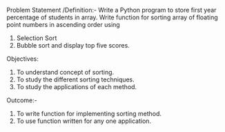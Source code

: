 Problem Statement /Definition:-
Write a Python program to store first year percentage of students in array. Write function for sorting
array of floating point numbers in ascending order using
1. Selection Sort
2. Bubble sort and display top five scores.

Objectives:

1. To understand concept of sorting.
2. To study the different sorting techniques.
3. To study the applications of each method.

Outcome:-

1. To write function for implementing sorting method.
2. To use function written for any one application.
